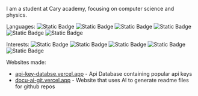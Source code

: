 I am a student at Cary academy, focusing on computer science and physics. 


Languages:
![Static Badge](https://img.shields.io/badge/Python-Yellow)
![Static Badge](https://img.shields.io/badge/HTML-orange)
![Static Badge](https://img.shields.io/badge/CSS-darkred)
![Static Badge](https://img.shields.io/badge/Javascript-lightblue)
![Static Badge](https://img.shields.io/badge/C%2B%2B-darkblue)
![Static Badge](https://img.shields.io/badge/lua-purple)

Interests:
![Static Badge](https://img.shields.io/badge/robotics-purple)
![Static Badge](https://img.shields.io/badge/saas-green)
![Static Badge](https://img.shields.io/badge/AI-orange)
![Static Badge](https://img.shields.io/badge/engineering-grey)
![Static Badge](https://img.shields.io/badge/web_dev-red)


Websites made:
- [api-key-databse.vercel.app](https://api-key-database.vercel.app/) - Api Database containing popular api keys
- [docu-ai-git.vercel.app](https://docu-ai-git.vercel.app/) - Website that uses AI to generate readme files for github repos

